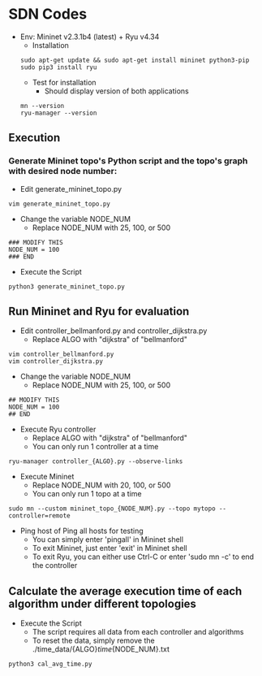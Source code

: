 # SDN Codes
- Env: Mininet v2.3.1b4 (latest) + Ryu v4.34
  - Installation
  ```
  sudo apt-get update && sudo apt-get install mininet python3-pip
  sudo pip3 install ryu
  ``` 
  - Test for installation
    - Should display version of both applications
  ```
  mn --version
  ryu-manager --version
  ```
## Execution
### Generate Mininet topo's Python script and the topo's graph with desired node number:
- Edit generate_mininet_topo.py
```
vim generate_mininet_topo.py
```

- Change the variable NODE_NUM
  - Replace NODE_NUM with 25, 100, or 500
```
### MODIFY THIS
NODE_NUM = 100
### END
```

- Execute the Script
```
python3 generate_mininet_topo.py
```
## Run Mininet and Ryu for evaluation
- Edit controller_bellmanford.py and controller_dijkstra.py
  - Replace ALGO with "dijkstra" of "bellmanford"
```
vim controller_bellmanford.py
vim controller_dijkstra.py
```

- Change the variable NODE_NUM
  - Replace NODE_NUM with 25, 100, or 500
```
## MODIFY THIS
NODE_NUM = 100
## END
```

- Execute Ryu controller
  - Replace ALGO with "dijkstra" of "bellmanford"
  - You can only run 1 controller at a time
```
ryu-manager controller_{ALGO}.py --observe-links
```

- Execute Mininet
  - Replace NODE_NUM with 20, 100, or 500
  - You can only run 1 topo at a time
```
sudo mn --custom mininet_topo_{NODE_NUM}.py --topo mytopo --controller=remote
```
- Ping host of Ping all hosts for testing
  - You can simply enter 'pingall' in Mininet shell
  - To exit Mininet, just enter 'exit' in Mininet shell
  - To exit Ryu, you can either use Ctrl-C or enter 'sudo mn -c' to end the controller
  
## Calculate the average execution time of each algorithm under different topologies
- Execute the Script
  - The script requires all data from each controller and algorithms
  - To reset the data, simply remove the ./time_data/{ALGO}_time_{NODE_NUM}.txt
```
python3 cal_avg_time.py
```
